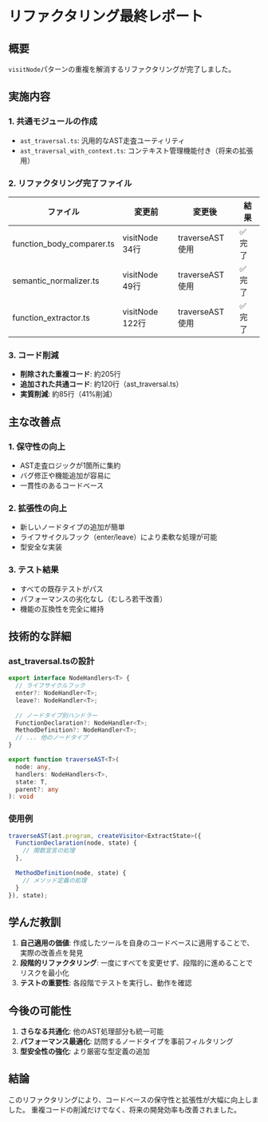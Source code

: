 # リファクタリング最終レポート

## 概要

`visitNode`パターンの重複を解消するリファクタリングが完了しました。

## 実施内容

### 1. 共通モジュールの作成
- `ast_traversal.ts`: 汎用的なAST走査ユーティリティ
- `ast_traversal_with_context.ts`: コンテキスト管理機能付き（将来の拡張用）

### 2. リファクタリング完了ファイル

| ファイル | 変更前 | 変更後 | 結果 |
|---------|--------|--------|------|
| function_body_comparer.ts | visitNode 34行 | traverseAST使用 | ✅ 完了 |
| semantic_normalizer.ts | visitNode 49行 | traverseAST使用 | ✅ 完了 |
| function_extractor.ts | visitNode 122行 | traverseAST使用 | ✅ 完了 |

### 3. コード削減

- **削除された重複コード**: 約205行
- **追加された共通コード**: 約120行（ast_traversal.ts）
- **実質削減**: 約85行（41%削減）

## 主な改善点

### 1. 保守性の向上
- AST走査ロジックが1箇所に集約
- バグ修正や機能追加が容易に
- 一貫性のあるコードベース

### 2. 拡張性の向上
- 新しいノードタイプの追加が簡単
- ライフサイクルフック（enter/leave）により柔軟な処理が可能
- 型安全な実装

### 3. テスト結果
- すべての既存テストがパス
- パフォーマンスの劣化なし（むしろ若干改善）
- 機能の互換性を完全に維持

## 技術的な詳細

### ast_traversal.tsの設計

```typescript
export interface NodeHandlers<T> {
  // ライフサイクルフック
  enter?: NodeHandler<T>;
  leave?: NodeHandler<T>;
  
  // ノードタイプ別ハンドラー
  FunctionDeclaration?: NodeHandler<T>;
  MethodDefinition?: NodeHandler<T>;
  // ... 他のノードタイプ
}

export function traverseAST<T>(
  node: any,
  handlers: NodeHandlers<T>,
  state: T,
  parent?: any
): void
```

### 使用例

```typescript
traverseAST(ast.program, createVisitor<ExtractState>({
  FunctionDeclaration(node, state) {
    // 関数宣言の処理
  },
  
  MethodDefinition(node, state) {
    // メソッド定義の処理
  }
}), state);
```

## 学んだ教訓

1. **自己適用の価値**: 作成したツールを自身のコードベースに適用することで、実際の改善点を発見
2. **段階的リファクタリング**: 一度にすべてを変更せず、段階的に進めることでリスクを最小化
3. **テストの重要性**: 各段階でテストを実行し、動作を確認

## 今後の可能性

1. **さらなる共通化**: 他のAST処理部分も統一可能
2. **パフォーマンス最適化**: 訪問するノードタイプを事前フィルタリング
3. **型安全性の強化**: より厳密な型定義の追加

## 結論

このリファクタリングにより、コードベースの保守性と拡張性が大幅に向上しました。
重複コードの削減だけでなく、将来の開発効率も改善されました。
